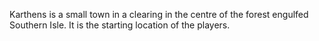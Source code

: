 Karthens is a small town in a clearing in the centre of the forest engulfed Southern Isle. It is the starting location of the players.